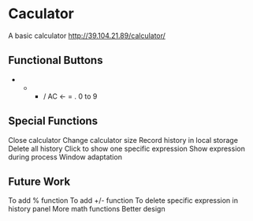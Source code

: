 # Caculator
A basic calculator
http://39.104.21.89/calculator/

## Functional Buttons
+  -  *  /  AC  <-  =  . 
0 to 9

## Special Functions
Close calculator
Change calculator size
Record history in local storage
Delete all history
Click to show one specific expression
Show expression during process
Window adaptation

## Future Work
To add % function
To add +/- function
To delete specific expression in history panel
More math functions
Better design

